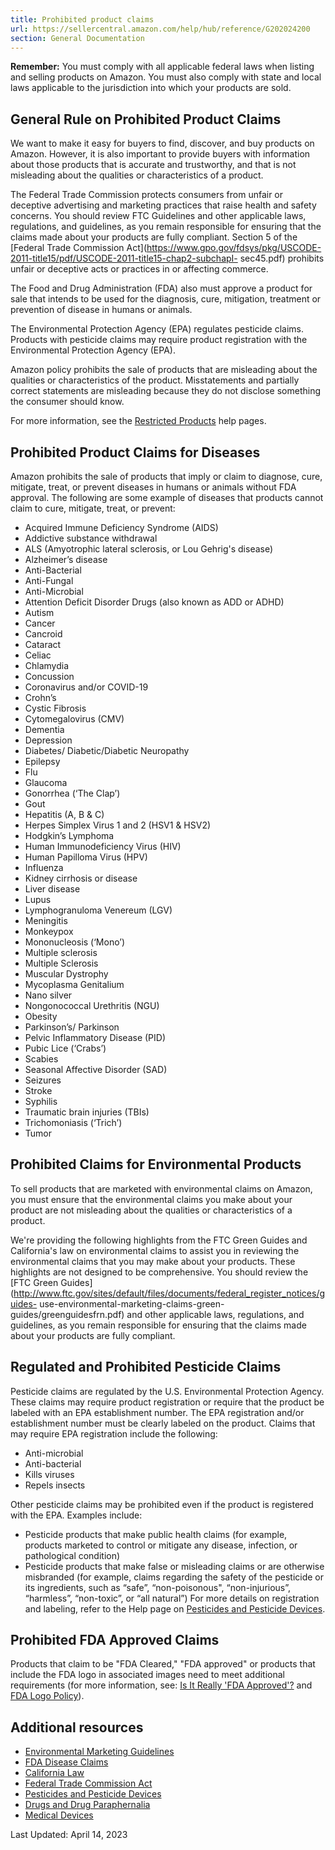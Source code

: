 ```yaml
---
title: Prohibited product claims
url: https://sellercentral.amazon.com/help/hub/reference/G202024200
section: General Documentation
---
```


**Remember:** You must comply with all applicable federal laws when listing
and selling products on Amazon. You must also comply with state and local laws
applicable to the jurisdiction into which your products are sold.

##  General Rule on Prohibited Product Claims

We want to make it easy for buyers to find, discover, and buy products on
Amazon. However, it is also important to provide buyers with information about
those products that is accurate and trustworthy, and that is not misleading
about the qualities or characteristics of a product.

The Federal Trade Commission protects consumers from unfair or deceptive
advertising and marketing practices that raise health and safety concerns. You
should review FTC Guidelines and other applicable laws, regulations, and
guidelines, as you remain responsible for ensuring that the claims made about
your products are fully compliant. Section 5 of the [Federal Trade Commission
Act](https://www.gpo.gov/fdsys/pkg/USCODE-2011-title15/pdf/USCODE-2011-title15-chap2-subchapI-
sec45.pdf) prohibits unfair or deceptive acts or practices in or affecting
commerce.

The Food and Drug Administration (FDA) also must approve a product for sale
that intends to be used for the diagnosis, cure, mitigation, treatment or
prevention of disease in humans or animals.

The Environmental Protection Agency (EPA) regulates pesticide claims. Products
with pesticide claims may require product registration with the Environmental
Protection Agency (EPA).

Amazon policy prohibits the sale of products that are misleading about the
qualities or characteristics of the product. Misstatements and partially
correct statements are misleading because they do not disclose something the
consumer should know.

For more information, see the [Restricted Products](/gp/help/G200164330) help
pages.

##  Prohibited Product Claims for Diseases

Amazon prohibits the sale of products that imply or claim to diagnose, cure,
mitigate, treat, or prevent diseases in humans or animals without FDA
approval. The following are some example of diseases that products cannot
claim to cure, mitigate, treat, or prevent:

  * Acquired Immune Deficiency Syndrome (AIDS)
  * Addictive substance withdrawal
  * ALS (Amyotrophic lateral sclerosis, or Lou Gehrig's disease)
  * Alzheimer’s disease
  * Anti-Bacterial
  * Anti-Fungal
  * Anti-Microbial
  * Attention Deficit Disorder Drugs (also known as ADD or ADHD)
  * Autism
  * Cancer
  * Cancroid
  * Cataract
  * Celiac
  * Chlamydia
  * Concussion
  * Coronavirus and/or COVID-19
  * Crohn’s
  * Cystic Fibrosis
  * Cytomegalovirus (CMV)
  * Dementia
  * Depression
  * Diabetes/ Diabetic/Diabetic Neuropathy
  * Epilepsy
  * Flu
  * Glaucoma
  * Gonorrhea (‘The Clap’)
  * Gout
  * Hepatitis (A, B & C)
  * Herpes Simplex Virus 1 and 2 (HSV1 & HSV2)
  * Hodgkin’s Lymphoma
  * Human Immunodeficiency Virus (HIV)
  * Human Papilloma Virus (HPV)
  * Influenza
  * Kidney cirrhosis or disease
  * Liver disease
  * Lupus
  * Lymphogranuloma Venereum (LGV)
  * Meningitis
  * Monkeypox
  * Mononucleosis (‘Mono’)
  * Multiple sclerosis
  * Multiple Sclerosis
  * Muscular Dystrophy
  * Mycoplasma Genitalium
  * Nano silver
  * Nongonococcal Urethritis (NGU)
  * Obesity
  * Parkinson’s/ Parkinson
  * Pelvic Inflammatory Disease (PID)
  * Pubic Lice (‘Crabs’)
  * Scabies
  * Seasonal Affective Disorder (SAD)
  * Seizures
  * Stroke
  * Syphilis
  * Traumatic brain injuries (TBIs)
  * Trichomoniasis (‘Trich’)
  * Tumor

##  Prohibited Claims for Environmental Products

To sell products that are marketed with environmental claims on Amazon, you
must ensure that the environmental claims you make about your product are not
misleading about the qualities or characteristics of a product.

We're providing the following highlights from the FTC Green Guides and
California's law on environmental claims to assist you in reviewing the
environmental claims that you may make about your products. These highlights
are not designed to be comprehensive. You should review the [FTC Green
Guides](http://www.ftc.gov/sites/default/files/documents/federal_register_notices/guides-
use-environmental-marketing-claims-green-guides/greenguidesfrn.pdf) and other
applicable laws, regulations, and guidelines, as you remain responsible for
ensuring that the claims made about your products are fully compliant.

## Regulated and Prohibited Pesticide Claims

Pesticide claims are regulated by the U.S. Environmental Protection Agency.
These claims may require product registration or require that the product be
labeled with an EPA establishment number. The EPA registration and/or
establishment number must be clearly labeled on the product. Claims that may
require EPA registration include the following:

  * Anti-microbial
  * Anti-bacterial
  * Kills viruses
  * Repels insects

Other pesticide claims may be prohibited even if the product is registered
with the EPA. Examples include:

  * Pesticide products that make public health claims (for example, products marketed to control or mitigate any disease, infection, or pathological condition)
  * Pesticide products that make false or misleading claims or are otherwise misbranded (for example, claims regarding the safety of the pesticide or its ingredients, such as “safe”, “non-poisonous", “non-injurious”, “harmless”, “non-toxic”, or “all natural”) For more details on registration and labeling, refer to the Help page on [Pesticides and Pesticide Devices](/gp/help/G202115120).

##  Prohibited FDA Approved Claims

Products that claim to be "FDA Cleared," "FDA approved" or products that
include the FDA logo in associated images need to meet additional requirements
(for more information, see: [Is It Really 'FDA
Approved'?](https://www.fda.gov/forconsumers/consumerupdates/ucm047470.htm)
and [FDA Logo
Policy](https://www.fda.gov/AboutFDA/AboutThisWebsite/WebsitePolicies/ucm218116.htm)).

##  Additional resources

  * [Environmental Marketing Guidelines](/gp/help/201893650)
  * [FDA Disease Claims](http://www.fda.gov/Food/GuidanceRegulation/GuidanceDocumentsRegulatoryInformation/DietarySupplements/ucm103340.htm)
  * [California Law](http://oag.ca.gov/sites/all/files/agweb/pdfs/environment/ag_website_environmental_claims.pdf)
  * [Federal Trade Commission Act](https://www.gpo.gov/fdsys/pkg/USCODE-2011-title15/pdf/USCODE-2011-title15-chap2-subchapI-sec45.pdf)
  * [Pesticides and Pesticide Devices](/gp/help/G202115120)
  * [Drugs and Drug Paraphernalia](/gp/help/200164490)
  * [Medical Devices](/gp/help/200164650)

Last Updated: April 14, 2023

